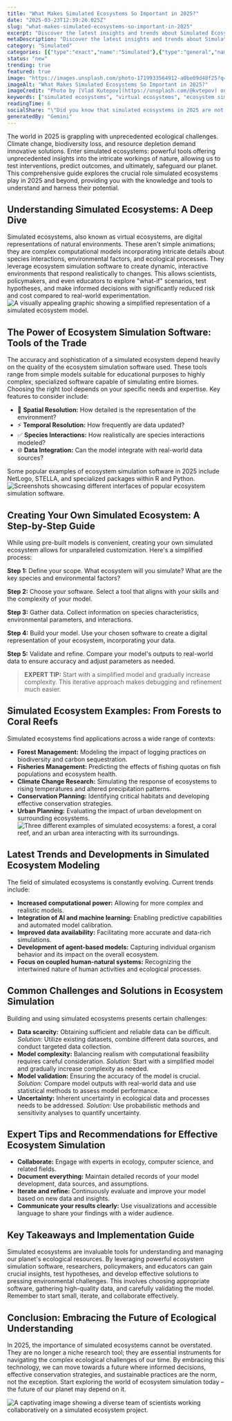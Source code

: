 ```yaml
---
title: "What Makes Simulated Ecosystems So Important in 2025?"
date: "2025-03-23T12:39:26.025Z"
slug: "what-makes-simulated-ecosystems-so-important-in-2025"
excerpt: "Discover the latest insights and trends about Simulated Ecosystems. This comprehensive guide covers everything you need to know about Simulated Ecosystems in 2025."
metaDescription: "Discover the latest insights and trends about Simulated Ecosystems. This comprehensive guide covers everything you need to know about Simulated Ecosystems ..."
category: "Simulated"
categories: [{"type":"exact","name":"Simulated"},{"type":"general","name":"Environmental Science"},{"type":"medium","name":"Ecological Modeling"},{"type":"specific","name":"Agent-Based Modeling"},{"type":"niche","name":"Predator-Prey Dynamics"}]
status: "new"
trending: true
featured: true
image: "https://images.unsplash.com/photo-1719933564912-a0be09d48f25?q=85&w=1200&fit=max&fm=webp&auto=compress"
imageAlt: "What Makes Simulated Ecosystems So Important in 2025?"
imageCredit: "Photo by [Vlad Kutepov](https://unsplash.com/@kvtepov) on Unsplash"
keywords: ["simulated ecosystems", "virtual ecosystems", "ecosystem simulation software", "create simulated ecosystem", "ecological modeling software", "simulated ecosystem examples", "best ecosystem simulation tools", "buy ecosystem simulation software", "how to build a simulated ecosystem", "simulated ecosystem applications"]
readingTime: 6
socialShare: "\"Did you know that simulated ecosystems in 2025 are not just research tools, but crucial instruments for predicting and mitigating ecological disasters?  The future of our planet's health may depend on them.\""
generatedBy: "Gemini"
---
```




The world in 2025 is grappling with unprecedented ecological challenges. Climate change, biodiversity loss, and resource depletion demand innovative solutions.  Enter simulated ecosystems: powerful tools offering unprecedented insights into the intricate workings of nature, allowing us to test interventions, predict outcomes, and ultimately, safeguard our planet.  This comprehensive guide explores the crucial role simulated ecosystems play in 2025 and beyond, providing you with the knowledge and tools to understand and harness their potential.

## Understanding Simulated Ecosystems: A Deep Dive

Simulated ecosystems, also known as virtual ecosystems, are digital representations of natural environments. These aren't simple animations; they are complex computational models incorporating intricate details about species interactions, environmental factors, and ecological processes.  They leverage ecosystem simulation software to create dynamic, interactive environments that respond realistically to changes. This allows scientists, policymakers, and even educators to explore "what-if" scenarios, test hypotheses, and make informed decisions with significantly reduced risk and cost compared to real-world experimentation.  ![A visually appealing graphic showing a simplified representation of a simulated ecosystem model.](https://images.unsplash.com/photo-1719933564912-a0be09d48f25?q=85&w=1200&fit=max&fm=webp&auto=compress)

## The Power of Ecosystem Simulation Software: Tools of the Trade

The accuracy and sophistication of a simulated ecosystem depend heavily on the quality of the ecosystem simulation software used.  These tools range from simple models suitable for educational purposes to highly complex, specialized software capable of simulating entire biomes.  Choosing the right tool depends on your specific needs and expertise.  Key features to consider include:

* 🔑 **Spatial Resolution:** How detailed is the representation of the environment?
* ⚡ **Temporal Resolution:** How frequently are data updated?
* ✅ **Species Interactions:** How realistically are species interactions modeled?
* 🌐 **Data Integration:** Can the model integrate with real-world data sources?

Some popular examples of ecosystem simulation software in 2025 include NetLogo, STELLA, and specialized packages within R and Python. ![Screenshots showcasing different interfaces of popular ecosystem simulation software.](https://images.unsplash.com/photo-1735406752483-da6a6a91cca1?q=85&w=1200&fit=max&fm=webp&auto=compress)

## Creating Your Own Simulated Ecosystem: A Step-by-Step Guide

While using pre-built models is convenient, creating your own simulated ecosystem allows for unparalleled customization.  Here's a simplified process:

**Step 1:** Define your scope. What ecosystem will you simulate?  What are the key species and environmental factors?

**Step 2:** Choose your software. Select a tool that aligns with your skills and the complexity of your model.

**Step 3:** Gather data.  Collect information on species characteristics, environmental parameters, and interactions.

**Step 4:** Build your model.  Use your chosen software to create a digital representation of your ecosystem, incorporating your data.

**Step 5:** Validate and refine.  Compare your model's outputs to real-world data to ensure accuracy and adjust parameters as needed.

> **EXPERT TIP:** Start with a simplified model and gradually increase complexity.  This iterative approach makes debugging and refinement much easier.

## Simulated Ecosystem Examples: From Forests to Coral Reefs

Simulated ecosystems find applications across a wide range of contexts:

* **Forest Management:** Modeling the impact of logging practices on biodiversity and carbon sequestration.
* **Fisheries Management:** Predicting the effects of fishing quotas on fish populations and ecosystem health.
* **Climate Change Research:** Simulating the response of ecosystems to rising temperatures and altered precipitation patterns.
* **Conservation Planning:** Identifying critical habitats and developing effective conservation strategies.
* **Urban Planning:** Evaluating the impact of urban development on surrounding ecosystems. ![Three different examples of simulated ecosystems: a forest, a coral reef, and an urban area interacting with its surroundings.](https://images.unsplash.com/photo-1649347173692-adaec802cfdc?q=85&w=1200&fit=max&fm=webp&auto=compress)

## Latest Trends and Developments in Simulated Ecosystem Modeling

The field of simulated ecosystems is constantly evolving.  Current trends include:

* **Increased computational power:** Allowing for more complex and realistic models.
* **Integration of AI and machine learning:** Enabling predictive capabilities and automated model calibration.
* **Improved data availability:** Facilitating more accurate and data-rich simulations.
* **Development of agent-based models:**  Capturing individual organism behavior and its impact on the overall ecosystem.
* **Focus on coupled human-natural systems:** Recognizing the intertwined nature of human activities and ecological processes.

## Common Challenges and Solutions in Ecosystem Simulation

Building and using simulated ecosystems presents certain challenges:

* **Data scarcity:** Obtaining sufficient and reliable data can be difficult.  *Solution:*  Utilize existing datasets, combine different data sources, and conduct targeted data collection.
* **Model complexity:**  Balancing realism with computational feasibility requires careful consideration.  *Solution:* Start with a simplified model and gradually increase complexity as needed.
* **Model validation:** Ensuring the accuracy of the model is crucial. *Solution:* Compare model outputs with real-world data and use statistical methods to assess model performance.
* **Uncertainty:** Inherent uncertainty in ecological data and processes needs to be addressed.  *Solution:* Use probabilistic methods and sensitivity analyses to quantify uncertainty.

## Expert Tips and Recommendations for Effective Ecosystem Simulation

* **Collaborate:** Engage with experts in ecology, computer science, and related fields.
* **Document everything:** Maintain detailed records of your model development, data sources, and assumptions.
* **Iterate and refine:**  Continuously evaluate and improve your model based on new data and insights.
* **Communicate your results clearly:**  Use visualizations and accessible language to share your findings with a wider audience.

## Key Takeaways and Implementation Guide

Simulated ecosystems are invaluable tools for understanding and managing our planet's ecological resources.  By leveraging powerful ecosystem simulation software, researchers, policymakers, and educators can gain crucial insights, test hypotheses, and develop effective solutions to pressing environmental challenges.  This involves choosing appropriate software, gathering high-quality data, and carefully validating the model.  Remember to start small, iterate, and collaborate effectively.

## Conclusion:  Embracing the Future of Ecological Understanding

In 2025, the importance of simulated ecosystems cannot be overstated. They are no longer a niche research tool; they are essential instruments for navigating the complex ecological challenges of our time.  By embracing this technology, we can move towards a future where informed decisions, effective conservation strategies, and sustainable practices are the norm, not the exception.  Start exploring the world of ecosystem simulation today – the future of our planet may depend on it.

![A captivating image showing a diverse team of scientists working collaboratively on a simulated ecosystem project.](https://images.unsplash.com/photo-1555629151-5738dff0ddd7?q=85&w=1200&fit=max&fm=webp&auto=compress)

